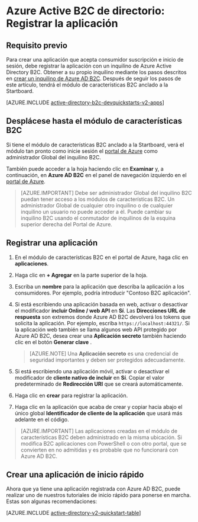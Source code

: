 <properties
    pageTitle="Azure Active B2C de directorio: Registro de aplicación | Microsoft Azure"
    description="Cómo registrar la aplicación con Azure Active Directory B2C"
    services="active-directory-b2c"
    documentationCenter=""
    authors="swkrish"
    manager="mbaldwin"
    editor="bryanla"/>

<tags
    ms.service="active-directory-b2c"
    ms.workload="identity"
    ms.tgt_pltfrm="na"
    ms.devlang="na"
    ms.topic="get-started-article"
    ms.date="08/30/2016"
    ms.author="swkrish"/>


# <a name="azure-active-directory-b2c-register-your-application"></a>Azure Active B2C de directorio: Registrar la aplicación

## <a name="prerequisite"></a>Requisito previo

Para crear una aplicación que acepta consumidor suscripción e inicio de sesión, debe registrar la aplicación con un inquilino de Azure Active Directory B2C. Obtener a su propio inquilino mediante los pasos descritos en [crear un inquilino de Azure AD B2C](active-directory-b2c-get-started.md). Después de seguir los pasos de este artículo, tendrá el módulo de características B2C anclado a la Startboard.

[AZURE.INCLUDE [active-directory-b2c-devquickstarts-v2-apps](../../includes/active-directory-b2c-devquickstarts-v2-apps.md)]

## <a name="navigate-to-the-b2c-features-blade"></a>Desplácese hasta el módulo de características B2C

Si tiene el módulo de características B2C anclado a la Startboard, verá el módulo tan pronto como inicie sesión el [portal de Azure](https://portal.azure.com/) como administrador Global del inquilino B2C.

También puede acceder a la hoja haciendo clic en **Examinar** y, a continuación, en **Azure AD B2C** en el panel de navegación izquierdo en el [portal de Azure](https://portal.azure.com/).

> [AZURE.IMPORTANT] Debe ser administrador Global del inquilino B2C puedan tener acceso a los módulos de características B2C. Un administrador Global de cualquier otro inquilino o de cualquier inquilino un usuario no puede acceder a él.  Puede cambiar su inquilino B2C usando el conmutador de inquilinos de la esquina superior derecha del Portal de Azure.

## <a name="register-an-application"></a>Registrar una aplicación

1. En el módulo de características B2C en el portal de Azure, haga clic en **aplicaciones**.
2. Haga clic en **+ Agregar** en la parte superior de la hoja.
3. Escriba un **nombre** para la aplicación que describa la aplicación a los consumidores. Por ejemplo, podría introducir "Contoso B2C aplicación".
4. Si está escribiendo una aplicación basada en web, activar o desactivar el modificador **incluir Online / web API** en **Sí**. Las **Direcciones URL de respuesta** son extremos donde Azure AD B2C devolverá los tokens que solicita la aplicación. Por ejemplo, escriba `https://localhost:44321/`. Si la aplicación web también se llama algunos web API protegido por Azure AD B2C, desea crear una **Aplicación secreto** también haciendo clic en el botón **Generar clave** .

    > [AZURE.NOTE] Una **Aplicación secreto** es una credencial de seguridad importantes y deben ser protegidos adecuadamente.

5. Si está escribiendo una aplicación móvil, activar o desactivar el modificador de **cliente nativo de incluir** en **Sí**. Copiar el valor predeterminado de **Redirección URI** que se creará automáticamente.
6. Haga clic en **crear** para registrar la aplicación.
7. Haga clic en la aplicación que acaba de crear y copiar hacia abajo el único global **Identificador de cliente de la aplicación** que usará más adelante en el código.

> [AZURE.IMPORTANT] Las aplicaciones creadas en el módulo de características B2C deben administrado en la misma ubicación. Si modifica B2C aplicaciones con PowerShell o con otro portal, que se convierten en no admitidas y es probable que no funcionará con Azure AD B2C.

## <a name="build-a-quick-start-application"></a>Crear una aplicación de inicio rápido

Ahora que ya tiene una aplicación registrada con Azure AD B2C, puede realizar uno de nuestros tutoriales de inicio rápido para ponerse en marcha. Estas son algunas recomendaciones:

[AZURE.INCLUDE [active-directory-v2-quickstart-table](../../includes/active-directory-b2c-quickstart-table.md)]
